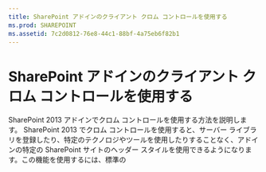 ```yaml
---
title: SharePoint アドインのクライアント クロム コントロールを使用する
ms.prod: SHAREPOINT
ms.assetid: 7c2d0812-76e8-44c1-88bf-4a75eb6f82b1
---
```



# SharePoint アドインのクライアント クロム コントロールを使用する
SharePoint 2013 アドインでクロム コントロールを使用する方法を説明します。
SharePoint 2013 でクロム コントロールを使用すると、サーバー ライブラリを登録したり、特定のテクノロジやツールを使用したりすることなく、アドインの特定の SharePoint サイトのヘッダー スタイルを使用できるようになります。この機能を使用するには、標準の <script> タグを介して SharePoint JavaScript ライブラリを登録する必要があります。プレースホルダーを指定するには、HTML の **div** 要素を使用します。また、用意されているオプションを使用して、さらにコントロールをカスタマイズできます。コントロールは、指定された SharePoint Web サイトの外観を継承します。





## この記事の例を使用するための前提条件
<a name="SP15Usechromecontrol_Prereq"> </a>

この例の手順を行うには、以下が必要です。




- Visual Studio 2015


- SharePoint 2013 開発環境 (オンプレミスのシナリオでは、アドインの分離が必要)


ニーズに合った開発環境をセットアップする方法については、「 [Office 用アプリおよび SharePoint 用アプリの作成を開始する](http://msdn.microsoft.com/library/187f8c8c-1b15-471c-80b5-69a40e67deea%28Office.15%29.aspx)」を参照してください。




### クロム コントロールを使用する前に知る必要がある中心概念

次の表に、クロム コントロールを使用するシナリオに関係する概念を理解するために役立つ記事を示します。




**表 1. クロム コントロールの使用に関する中心概念**


|**記事のタイトル**|**説明**|
|:-----|:-----|
| [SharePoint アドイン](sharepoint-add-ins.md) <br/> |エンドユーザー向けの小型で使いやすいソリューションであるアドインを作成できる、SharePoint 2013 の新しいアドイン モデルについて説明します。  <br/> |
| [SharePoint アドインの UX 設計](ux-design-for-sharepoint-add-ins.md) <br/> |SharePoint アドインの作成時に使用できるユーザー エクスペリエンス (UX) オプションと代替方法について説明します。  <br/> |
| [SharePoint 2013 のホスト Web、アドイン Web、および SharePoint コンポーネント](host-webs-add-in-webs-and-sharepoint-components-in-sharepoint-2013.md) <br/> |ホスト Web とアドイン Web の区別について説明します。SharePoint 2013 のどのコンポーネントを SharePoint アドイン に組み込むことができるか、どのコンポーネントがホスト Web に展開されるか、どのコンポーネントがアドイン Web に展開されるか、および分離ドメインにアドイン Web がどのように展開されるかがわかります。  <br/> |
 

## コード サンプル: クロム コントロールをクラウド ホスト型アドインで使用する
<a name="SP15Usechromecontrol_Codeexample"> </a>

クラウド ホスト型アドインには、少なくとも 1 つのリモート コンポーネントが含まれます。詳細については、「 [SharePoint アドインを開発およびホスティングするためのパターンを選択する](choose-patterns-for-developing-and-hosting-your-sharepoint-add-in.md)」を参照してください。クラウド ホスト型アドインでクロム コントロールを使用するには、次の手順に従います。




1. SharePoint アドイン プロジェクトとリモート Web プロジェクトを作成します。


2. 既定の構成オプションをクエリ文字列で送信します。


3. Web ページを Web プロジェクトに追加します。


図 1 に、クロム コントロールを使用するリモート Web ページを示します。




**図 1. クロム コントロールを使用するリモート Web ページ**








![クロム コントロールを含むリモート Web ページ](images/ChromeControl_result.png)




### SharePoint アドイン プロジェクトとリモート Web プロジェクトを作成する


1. 管理者として Visual Studio 2015 を開きます。(これを行うには、 **[スタート]** メニューの [Visual Studio 2015] アイコンを右クリックし、 **[管理者として実行]** を選択します。)


2. **SharePoint アドイン** テンプレートを使用して、新しいプロジェクトを作成します。

    図 2 は、 **[Office アドイン]**、 **[Office/SharePoint]**、 **[Visual C#]**、 **[テンプレート]** の下の Visual Studio 2015 の **SharePoint アドイン** テンプレートの場所を示しています。


   **図 2. SharePoint アドイン Visual Studio テンプレート**



![SharePoint 2013 用アプリの Visual Studio テンプレート](images/AppForSharePointVSTemplate.PNG)





3. デバッグに使用する SharePoint Web サイトの URL を入力します。


4. アドインのホスティング オプションとして [ **プロバイダー向けのホスト型**] を選択します。SharePoint ホスト型のコード サンプルについては、「 [SharePoint-Add-in-JSOM-BasicDataOperations](https://github.com/OfficeDev/SharePoint-Add-in-JSOM-BasicDataOperations)」を参照してください。

    ウィザードが終了すると、図 3 に示すような構造が **ソリューション エクスプローラー**に表示されます。


   **図 3. ソリューション エクスプローラーに表示された SharePoint 用アドイン プロジェクト**



![ソリューション エクスプローラー内の SharePoint 用アプリ プロジェクト](images/AppVSTemplateSolutionExplorer.jpg)






### 既定の構成オプションをクエリ文字列で送信するには


1. マニフェスト エディターで Appmanifest.xml ファイルを開きます。


2. **{StandardTokens}** トークンと、追加の _SPHostTitle_ パラメーターをクエリ文字列に追加します。図 4 に、構成されたクエリ文字列パラメーターを表示しているマニフェスト エディターを示します。

   **図 4. クロム コントロール用のクエリ文字列パラメーターを表示しているマニフェスト エディター**



![クエリ文字列パラメーターを含むマニフェスト エディター](images/ChromeControl_manifest.PNG)


   クロム コントロールは、次の値をクエリ文字列から自動的に取得します。

  - **SPHostUrl**


  - **SPHostTitle**


  - **SPAppWebUrl**


  - **SPLanguage**



    **{StandardTokens}** には、 **SPHostUrl** と **SPAppWebUrl** が含まれます。



### クロム コントロールを使用するページを Web プロジェクトに追加するには


1. Web プロジェクトを右クリックし、新しい Web フォームを追加します。


2. 次のマークアップをコピーし、ASPX ページに貼り付けます。このマークアップは、以下のタスクを実行します。

  - Microsoft CDN (Content Delivery Network) から AJAX ライブラリを読み込みます。


  - Microsoft CDN から jQuery ライブラリを読み込みます。


  - jQuery 関数を使用して SP.UI.Controls.js ファイルを読み込みます。 **getScript**.


  - **onCssLoaded** イベントのコールバック関数を定義します。


  - クロム コントロール用のオプションを準備します。


  - クロム コントロールを初期化します。



 ```HTML

<!DOCTYPE html>
<html xmlns="http://www.w3.org/1999/xhtml">
<head>
    <title>Chrome control host page</title>
    <script 
        src="//ajax.aspnetcdn.com/ajax/4.0/1/MicrosoftAjax.js" 
        type="text/javascript">
    </script>
    <script 
        type="text/javascript" 
        src="//ajax.aspnetcdn.com/ajax/jQuery/jquery-1.7.2.min.js">
    </script>  
    <script 
        type="text/javascript"
        src="ChromeLoader.js">
    </script>
<script type="text/javascript">
"use strict";

var hostweburl;

//load the SharePoint resources
$(document).ready(function () {
    //Get the URI decoded URL.
    hostweburl =
        decodeURIComponent(
            getQueryStringParameter("SPHostUrl")
    );

    // The SharePoint js files URL are in the form:
    // web_url/_layouts/15/resource
    var scriptbase = hostweburl + "/_layouts/15/";

    // Load the js file and continue to the 
    //   success handler
    $.getScript(scriptbase + "SP.UI.Controls.js", renderChrome)
});

// Callback for the onCssLoaded event defined
//  in the options object of the chrome control
function chromeLoaded() {
    // When the page has loaded the required
    //  resources for the chrome control,
    //  display the page body.
    $("body").show();
}

//Function to prepare the options and render the control
function renderChrome() {
    // The Help, Account and Contact pages receive the 
    //   same query string parameters as the main page
    var options = {
        "appIconUrl": "siteicon.png",
        "appTitle": "Chrome control add-in",
        "appHelpPageUrl": "Help.html?"
            + document.URL.split("?")[1],
        // The onCssLoaded event allows you to 
        //  specify a callback to execute when the
        //  chrome resources have been loaded.
        "onCssLoaded": "chromeLoaded()",
        "settingsLinks": [
            {
                "linkUrl": "Account.html?"
                    + document.URL.split("?")[1],
                "displayName": "Account settings"
            },
            {
                "linkUrl": "Contact.html?"
                    + document.URL.split("?")[1],
                "displayName": "Contact us"
            }
        ]
    };

    var nav = new SP.UI.Controls.Navigation(
                            "chrome_ctrl_placeholder",
                            options
                        );
    nav.setVisible(true);
}

// Function to retrieve a query string value.
// For production purposes you may want to use
//  a library to handle the query string.
function getQueryStringParameter(paramToRetrieve) {
    var params =
        document.URL.split("?")[1].split("&amp;");
    var strParams = "";
    for (var i = 0; i < params.length; i = i + 1) {
        var singleParam = params[i].split("=");
        if (singleParam[0] == paramToRetrieve)
            return singleParam[1];
    }
}
</script>
</head>

<!-- The body is initally hidden. 
     The onCssLoaded callback allows you to 
     display the content after the required
     resources for the chrome control have
     been loaded.  -->
<body style="display: none">

    <!-- Chrome control placeholder -->
    <div id="chrome_ctrl_placeholder"></div>

    <!-- The chrome control also makes the SharePoint
          Website stylesheet available to your page -->
    <h1 class="ms-accentText">Main content</h1>
    <h2 class="ms-accentText">The chrome control</h2>
    <div id="MainContent">
        This is the page's main content. 
        You can use the links in the header to go to the help, 
        account or contact pages.
    </div>
</body>
</html>
 ```

3. クロム コントロールは、宣言する方法でも使用できます。次のコード サンプルの HTML マークアップでは、構成と初期化を行う JavaScript コードを使用しないでコントロールを宣言しています。このマークアップは、以下のタスクを実行します。

  - JavaScript ファイル SP.UI.Controls.js のプレースホルダーを用意します。


  - SP.UI.Controls.js ファイルを動的に読み込みます。


  - クロム コントロール用のプレースホルダーを用意し、HTML マークアップを使用してオプションをインラインで指定します。



 ```HTML

<!DOCTYPE html>
<html xmlns="http://www.w3.org/1999/xhtml">
<head>
    <title>Chrome control host page</title>
    <script 
        src="http://ajax.aspnetcdn.com/ajax/4.0/1/MicrosoftAjax.js" 
        type="text/javascript">
    </script>
    <script 
        type="text/javascript" 
        src="http://ajax.aspnetcdn.com/ajax/jQuery/jquery-1.7.2.min.js">
    </script>  
    <script type="text/javascript">
    var hostweburl;

    // Load the SharePoint resources.
    $(document).ready(function () {

        // Get the URI decoded add-in web URL.
        hostweburl =
            decodeURIComponent(
                getQueryStringParameter("SPHostUrl")
        );

        // The SharePoint js files URL are in the form:
        // web_url/_layouts/15/resource.js
        var scriptbase = hostweburl + "/_layouts/15/";

        // Load the js file and continue to the 
        // success handler.
        $.getScript(scriptbase + "SP.UI.Controls.js")
    });

    // Function to retrieve a query string value.
    // For production purposes you may want to use
    // a library to handle the query string.
    function getQueryStringParameter(paramToRetrieve) {
        var params =
            document.URL.split("?")[1].split("&amp;");
        var strParams = "";
        for (var i = 0; i < params.length; i = i + 1) {
            var singleParam = params[i].split("=");
            if (singleParam[0] == paramToRetrieve)
                return singleParam[1];
        }
    }
    </script>
</head>
<body>

    <!-- Chrome control placeholder 
           Options are declared inline.  -->
    <div 
        id="chrome_ctrl_container"
        data-ms-control="SP.UI.Controls.Navigation"
        data-ms-options=
            '{
                "appHelpPageUrl" : "Help.html",
                "appIconUrl" : "siteIcon.png",
                "appTitle" : "Chrome control add-in",
                "settingsLinks" : [
                    {
                        "linkUrl" : "Account.html",
                        "displayName" : "Account settings"
                    },
                    {
                        "linkUrl" : "Contact.html",
                        "displayName" : "Contact us"
                    }
                ]
             }'>
    </div>

    <!-- The chrome control also makes the SharePoint
          Website style sheet available to your page. -->
    <h1 class="ms-accentText">Main content</h1>
    <h2 class="ms-accentText">The chrome control</h2>
    <div id="MainContent">
        This is the page's main content. 
        You can use the links in the header to go to the help, 
        account or contact pages.
    </div>
</body>
</html>
 ```


    SP.UI.Controls.js ライブラリは、 **div** 要素の **data-ms-control="SP.UI.Controls.Navigation"** 属性を検出した場合は、自動的にコントロールをレンダリングします。



### アドイン マニフェストの StartPage 要素を編集するには


1. **ソリューション エクスプローラー**で、 **AppManifest.xml** ファイルをダブルクリックします。


2. [ **スタート ページ**] ドロップダウン メニューで、クロム コントロールを使用する Web ページを選択します。



### ソリューションを構築して実行するには


1. SharePoint アドイン プロジェクトがスタートアップ プロジェクトとして設定さていることを確認します。


2. F5 キーを押します。

    > **メモ**
      > F5 キーを押すと、Visual Studio によってソリューションが構築され、アドインが展開され、アドインのアクセス許可ページが表示されます。 
3. [ **信頼する**] ボタンをクリックします。


4. [ **ChromeControlCloudhosted**] アドイン アイコンをクリックします。


5. クロム コントロールを Web ページで使用するときは、図 4 に示すように、SharePoint Web サイト スタイルシートも使用できます。

   **図 5. ページで使用されている SharePoint Web サイト スタイル シート**



![ページで使用される SharePoint Web サイト スタイルシート](images/ChromControl_stylesheet.png)






**表 2. ソリューションのトラブルシューティング**


|**問題**|**解決策**|
|:-----|:-----|
|" **SP は定義されていません。** " というハンドルされない例外が発生します。 <br/> |ブラウザーで SP.UI.Controls.js ファイルを読み込んでください。  <br/> |
|Chrome コントロールは正しくレンダリングされません。  <br/> |Chrome コントロールは、Internet Explorer 8 以降のドキュメント モードのみをサポートしています。Internet Explorer 8 以降のブラウザーのドキュメント モードでページをレンダリングしてください。  <br/> |
|証明書エラー。  <br/> |Web プロジェクトの [ **SSL 有効** ] プロパティを false に設定します。SharePoint アドイン プロジェクトで、[ **Web プロジェクト** ] プロパティを [なし] に設定し、プロパティを Web プロジェクトの名前に戻します。  <br/> |
 

## 次の手順
<a name="SP15Usechromecontrol_Nextsteps"> </a>

この記事では、SharePoint アドイン でクロム コントロールを使用する方法を示しました。次の手順として、SharePoint アドイン で使用できるその他の UX コンポーネントについて学習できます。さらに学習するには、以下を参照してください。




-  [コード サンプル: クラウド ホスト型アドインでクロム コントロールを使用する](http://code.msdn.microsoft.com/SharePoint-2013-Work-with-089ecc6f)


-  [Code sample: Use the chrome control and the cross-domain library (CSOM) (コード サンプル: クロム コントロールとクロス ドメイン ライブラリを使用する (CSOM) )](http://code.msdn.microsoft.com/SharePoint-2013-Use-the-97c30a2e)


-  [コード サンプル: クロム コントロールとクロス ドメイン ライブラリ (REST) を使用する](http://code.msdn.microsoft.com/SharePoint-2013-Use-the-a759e9f8)


-  [SharePoint アドインで SharePoint Web サイトのスタイル シートを使用する](use-a-sharepoint-website-s-style-sheet-in-sharepoint-add-ins.md)


-  [カスタム アクションを作成して SharePoint アドインで展開する](create-custom-actions-to-deploy-with-sharepoint-add-ins.md)


-  [アドイン パーツを作成して SharePoint アドインと共にインストールする](create-add-in-parts-to-install-with-your-sharepoint-add-in.md)



## その他の技術情報
<a name="SP15Usechromecontrol_Addresources"> </a>


-  [SharePoint アドインのオンプレミスの開発環境をセットアップする](set-up-an-on-premises-development-environment-for-sharepoint-add-ins.md)


-  [SharePoint アドインの UX 設計](ux-design-for-sharepoint-add-ins.md)


-  [SharePoint アドインの UX 設計ガイドライン](sharepoint-add-ins-ux-design-guidelines.md)


-  [SharePoint 2013 での UX コンポーネントの作成](create-ux-components-in-sharepoint-2013.md)


-  [SharePoint アドインの設計オプションを考慮するときの 3 つの方法](three-ways-to-think-about-design-options-for-sharepoint-add-ins.md)


-  [SharePoint アドインのアーキテクチャおよび開発環境に関する重要な要素](important-aspects-of-the-sharepoint-add-in-architecture-and-development-landscap.md)



